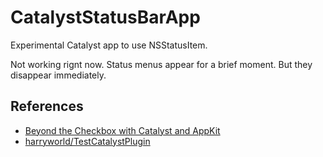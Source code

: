 
# CatalystStatusBarApp

Experimental Catalyst app to use NSStatusItem.

Not working rignt now.
Status menus appear for a brief moment. But they disappear immediately.

## References

* [Beyond the Checkbox with Catalyst and AppKit](https://www.highcaffeinecontent.com/blog/20190607-Beyond-the-Checkbox-with-Catalyst-and-AppKit)
* [harryworld/TestCatalystPlugin](https://github.com/harryworld/TestCatalystPlugin)
